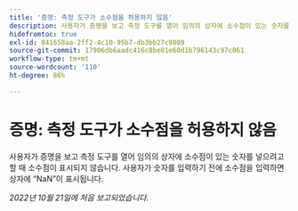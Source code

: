 ```yaml
---
title: '증명: 측정 도구가 소수점을 허용하지 않음'
description: 사용자가 증명을 보고 측정 도구를 열어 임의의 상자에 소수점이 있는 숫자를 넣으려고 할 때 소수점이 표시되지 않습니다. 사용자가 임의의 숫자를 입력하기 전에 소수점을 입력하면 상자에 NaN이 표시됩니다.
hidefromtoc: true
exl-id: 841658aa-2ff2-4c10-95b7-db3bb27c9809
source-git-commit: 17906db6aadc416c8be01e60d1b796143c97c061
workflow-type: tm+mt
source-wordcount: '110'
ht-degree: 86%

---
```


# 증명: 측정 도구가 소수점을 허용하지 않음

<!--This article is on the WF and WFP TOC. By request.-->

사용자가 증명을 보고 측정 도구를 열어 임의의 상자에 소수점이 있는 숫자를 넣으려고 할 때 소수점이 표시되지 않습니다. 사용자가 숫자를 입력하기 전에 소수점을 입력하면 상자에 “NaN”이 표시됩니다.

_2022년 10월 21일에 처음 보고되었습니다._
